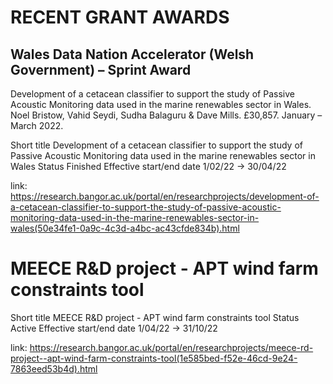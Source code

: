 # RECENT GRANT AWARDS

## Wales Data Nation Accelerator (Welsh Government) – Sprint Award

Development of a cetacean classifier to support the study of Passive Acoustic Monitoring data used in the marine renewables sector in Wales. Noel Bristow, Vahid Seydi, Sudha Balaguru & Dave Mills. £30,857. January – March 2022.

Short title Development of a cetacean classifier to support the study of Passive Acoustic Monitoring data used in the marine renewables sector in Wales
Status Finished
Effective start/end date 1/02/22 → 30/04/22

link: https://research.bangor.ac.uk/portal/en/researchprojects/development-of-a-cetacean-classifier-to-support-the-study-of-passive-acoustic-monitoring-data-used-in-the-marine-renewables-sector-in-wales(50e34fe1-0a9c-4c3d-a4bc-ac43cfde834b).html

# MEECE R&D project - APT wind farm constraints tool

Short title MEECE R&D project - APT wind farm constraints tool
Status Active
Effective start/end date 1/04/22 → 31/10/22

link: https://research.bangor.ac.uk/portal/en/researchprojects/meece-rd-project--apt-wind-farm-constraints-tool(1e585bed-f52e-46cd-9e24-7863eed53b4d).html
